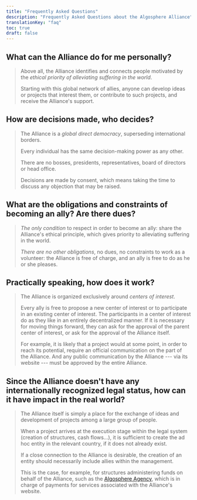 ```yaml
---
title: "Frequently Asked Questions"
description: "Frequently Asked Questions about the Algosphere Alliance"
translationKey: "faq"
toc: true
draft: false
---
```


## What can the Alliance do for me personally?
> Above all, the Alliance identifies and connects people motivated by the *ethical priority of alleviating suffering in the world*.
>
> Starting with this global network of allies, anyone can develop ideas or projects that interest them, or contribute to such projects, and receive the Alliance's support.

## How are decisions made, who decides?
> The Alliance is a *global direct democracy*, superseding international borders.
>
> Every individual has the same decision-making power as any other.
>
> There are no bosses, presidents, representatives, board of directors or head office.
>
> Decisions are made by consent, which means taking the time to discuss any objection that may be raised.

## What are the obligations and constraints of becoming an ally? Are there dues?
> *The only condition* to respect in order to become an ally: share the Alliance's ethical principle, which gives priority to alleviating suffering in the world.
>
> *There are no other obligations*, no dues, no constraints to work as a volunteer: the Alliance is free of charge, and an ally is free to do as he or she pleases.

## Practically speaking, how does it work?
> The Alliance is organized exclusively around *centers of interest*.
>
> Every ally is free to propose a new center of interest or to participate in an existing center of interest. The participants in a center of interest do as they like in an entirely decentralized manner. If it is necessary for moving things forward, they can ask for the approval of the parent center of interest, or ask for the approval of the Alliance itself.
>
> For example, it is likely that a project would at some point, in order to reach its potential, require an official communication on the part of the Alliance. And any public communication by the Alliance --- via its website --- must be approved by the entire Alliance.

## Since the Alliance doesn't have any internationally recognized legal status, how can it have impact in the real world?
> The Alliance itself is simply a place for the exchange of ideas and development of projects among a large group of people.
>
> When a project arrives at the execution stage within the legal system (creation of structures, cash flows...), it is sufficient to create the ad hoc entity in the relevant country, if it does not already exist.
>
> If a close connection to the Alliance is desirable, the creation of an entity should necessarily include allies within the management.
>
> This is the case, for example, for structures administering funds on behalf of the Alliance, such as the [Algosphere Agency](https://www.ic.gc.ca/app/scr/cc/CorporationsCanada/fdrlCrpDtls.html?corpId=8368970), which is in charge of payments for services associated with the Alliance's website.
